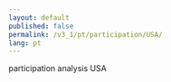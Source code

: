 ```yaml
---
layout: default
published: false
permalink: /v3_1/pt/participation/USA/
lang: pt
---
```


participation analysis USA
